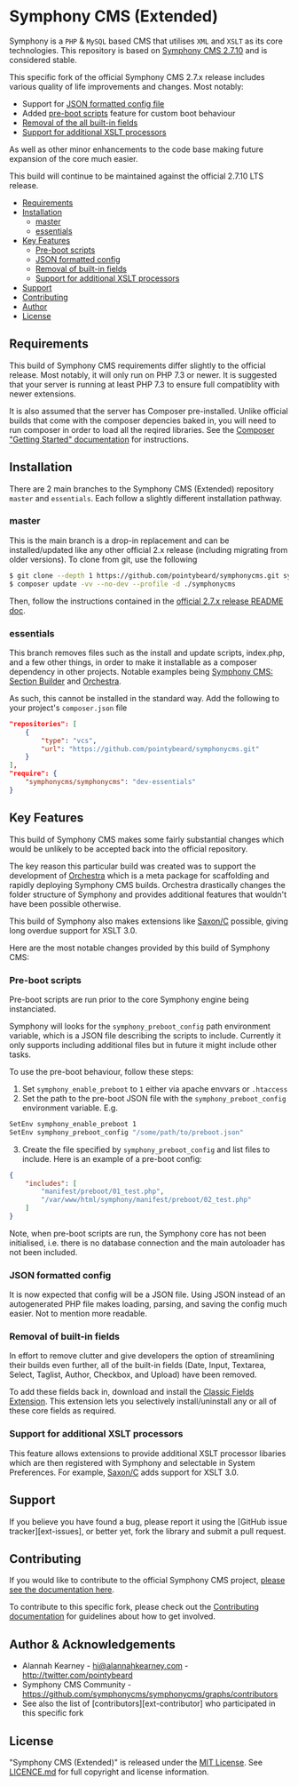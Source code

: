 # Symphony CMS (Extended)

Symphony is a `PHP` & `MySQL` based CMS that utilises `XML` and `XSLT` as its core technologies. This repository is based on [Symphony CMS 2.7.10](https://github.com/symphonycms/symphonycms/tree/2.7.x) and is considered stable.

This specific fork of the official Symphony CMS 2.7.x release includes various quality of life improvements and changes. Most notably:

- Support for [JSON formatted config file](#2-json-formatted-config)
- Added [pre-boot scripts](#1-pre-boot-scripts) feature for custom boot behaviour
- [Removal of the all built-in fields](#3-removal-of-all-built-in-fields)
- [Support for additional XSLT processors](#4-support-for-additional-xslt-processors)

As well as other minor enhancements to the code base making future expansion of the core much easier.

This build will continue to be maintained against the official 2.7.10 LTS release.

-   [Requirements](#requirements)
-   [Installation](#installation)
    -   [master](#master)
    -   [essentials](#essentials)
-   [Key Features](#key-features)
    -   [Pre-boot scripts](#pre-boot-scripts)
    -   [JSON formatted config](#json-formatted-config)
    -   [Removal of built-in fields](#removal-of-built-in-fields)
    -   [Support for additional XSLT processors](#support-for-additional-xslt-processors)
-   [Support](#support)
-   [Contributing](#contributing)
-   [Author](#author)
-   [License](#license)

## Requirements

This build of Symphony CMS requirements differ slightly to the official release. Most notably, it will only run on PHP 7.3 or newer. It is suggested that your server is running at least PHP 7.3 to ensure full compatiblity with newer extensions.

It is also assumed that the server has Composer pre-installed. Unlike official builds that come with the composer depencies baked in, you will need to run composer in order to load all the reqired libraries. See the [Composer "Getting Started" documentation](https://getcomposer.org/doc/00-intro.md) for instructions.

## Installation

There are 2 main branches to the Symphony CMS (Extended) repository `master` and `essentials`. Each follow a slightly different installation pathway.

### master

This is the main branch is a drop-in replacement and can be installed/updated like any other official 2.x release (including migrating from older versions). To clone from git, use the following

```bash
$ git clone --depth 1 https://github.com/pointybeard/symphonycms.git symphonycms
$ composer update -vv --no-dev --profile -d ./symphonycms
```

Then, follow the instructions contained in the [official 2.7.x release README doc](https://github.com/symphonycms/symphonycms/blob/2.7.x/README.markdown).

### essentials

This branch removes files such as the install and update scripts, index.php, and a few other things, in order to make it installable as a composer dependency in other projects. Notable examples being [Symphony CMS: Section Builder](https://github.com/pointybeard/symphony-section-builder) and [Orchestra](https://github.com/pointybeard/orchestra).

As such, this cannot be installed in the standard way. Add the following to your project's `composer.json` file

```json
"repositories": [
    {
        "type": "vcs",
        "url": "https://github.com/pointybeard/symphonycms.git"
    }
],
"require": {
    "symphonycms/symphonycms": "dev-essentials"
}
```

## Key Features

This build of Symphony CMS makes some fairly substantial changes which would be unlikely to be accepted back into the official repository.

The key reason this particular build was created was to support the development of [Orchestra](https://github.com/pointybeard/orchestra) which is a meta package for scaffolding and rapidly deploying Symphony CMS builds. Orchestra drastically changes the folder structure of Symphony and provides additional features that wouldn't have been possible otherwise.

This build of Symphony also makes extensions like [Saxon/C](https://github.com/pointybeard/saxon) possible, giving long overdue support for XSLT 3.0.

Here are the most notable changes provided by this build of Symphony CMS:

### Pre-boot scripts

Pre-boot scripts are run prior to the core Symphony engine being instanciated.

Symphony will looks for the `symphony_preboot_config` path environment variable, which is a JSON file describing the scripts to include. Currently it only supports including additional files but in future it might include other tasks.

To use the pre-boot behaviour, follow these steps:

1. Set `symphony_enable_preboot` to `1` either via apache envvars or `.htaccess`
2. Set the path to the pre-boot JSON file with the `symphony_preboot_config` environment variable. E.g.

```bash
SetEnv symphony_enable_preboot 1
SetEnv symphony_preboot_config "/some/path/to/preboot.json"
```

3. Create the file specified by `symphony_preboot_config` and list files to include. Here is an example of a pre-boot config:

```json
{
    "includes": [
        "manifest/preboot/01_test.php",
        "/var/www/html/symphony/manifest/preboot/02_test.php"
    ]
}
```

Note, when pre-boot scripts are run, the Symphony core has not been initialised, i.e. there is no database connection and the main autoloader has not been included.

### JSON formatted config

It is now expected that config will be a JSON file. Using JSON instead of an autogenerated PHP file makes loading, parsing, and saving the config much easier. Not to mention more readable.

### Removal of built-in fields

In effort to remove clutter and give developers the option of streamlining their builds even further, all of the built-in fields (Date, Input, Textarea, Select, Taglist, Author, Checkbox, and Upload) have been removed.

To add these fields back in, download and install the [Classic Fields Extension](https://github.com/pointybeard/classicfields). This extension lets you selectively install/uninstall any or all of these core fields as required.

### Support for additional XSLT processors

This feature allows extensions to provide additional XSLT processor libaries which are then registered with Symphony and selectable in System Preferences. For example, [Saxon/C](https://github.com/pointybeard/saxon) adds support for XSLT 3.0.

## Support

If you believe you have found a bug, please report it using the [GitHub issue tracker][ext-issues],
or better yet, fork the library and submit a pull request.

## Contributing

If you would like to contribute to the official Symphony CMS project, [please see the documentation here](https://github.com/symphonycms/symphonycms/wiki/Contributing-to-Symphony).

To contribute to this specific fork, please check out the [Contributing documentation](https://github.com/pointybeard/symphonycms/blob/master/CONTRIBUTING.md) for guidelines about how to get involved.

## Author & Acknowledgements

-   Alannah Kearney - hi@alannahkearney.com - http://twitter.com/pointybeard
-   Symphony CMS Community - https://github.com/symphonycms/symphonycms/graphs/contributors
-   See also the list of [contributors][ext-contributor] who participated in this specific fork

## License

"Symphony CMS (Extended)" is released under the [MIT License][ext-mit]. See [LICENCE.md][doc-LICENCE] for full copyright and license information.

[doc-CONTRIBUTING]: https://github.com/pointybeard/orchestra/blob/master/CONTRIBUTING.md
[doc-LICENCE]: https://github.com/pointybeard/orchestra/blob/master/CONTRIBUTING.md
[ext-MIT]: http://www.opensource.org/licenses/MIT
